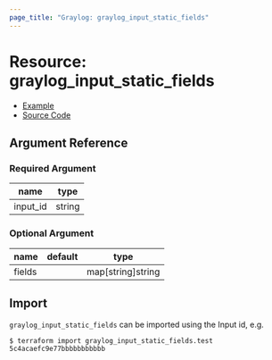 ```yaml
---
page_title: "Graylog: graylog_input_static_fields"
---
```


# Resource: graylog_input_static_fields

* [Example](https://github.com/terraform-provider-graylog/terraform-provider-graylog/blob/master/examples/v0.12/input.tf)
* [Source Code](https://github.com/terraform-provider-graylog/terraform-provider-graylog/blob/master/graylog/resource/system/input/staticfield/resource.go)

## Argument Reference

### Required Argument

name | type
--- | ---
input_id | string

### Optional Argument

name | default | type
--- | --- | ---
fields | | map[string]string

## Import

`graylog_input_static_fields` can be imported using the Input id, e.g.

```console
$ terraform import graylog_input_static_fields.test 5c4acaefc9e77bbbbbbbbbbb
```
